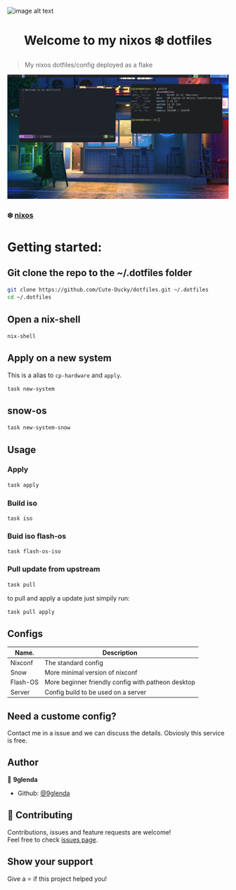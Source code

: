 ![image alt text](https://github.com/Cute-Ducky/dotfiles/blob/main/images/dotfiles.PNG)
<h1 align="center">Welcome to my nixos ❄️ dotfiles </h1>
<p>
</p>

> My nixos dotfiles/config deployed as a flake
<img title="screenshot" alt="rice" src="/images/screenshot1.png">

### ❄️ [nixos](https://nixos.org/)

# Getting started:
## Git clone the repo to the ~/.dotfiles folder
```sh
git clone https://github.com/Cute-Ducky/dotfiles.git ~/.dotfiles
cd ~/.dotfiles
```
## Open a nix-shell
```sh
nix-shell
```
## Apply on a new system
This is a alias to `cp-hardware` and `apply`.
```sh
task new-system
```
## snow-os
```sh
task new-system-snow
```

## Usage

### Apply

```sh
task apply
```

### Build iso
```
task iso
```
### Buid iso flash-os
```
task flash-os-iso
```
### Pull update from upstream
```sh
task pull
```
to pull and apply a update just simpily run:
```sh
task pull apply
```
## Configs

| Name.       | Description |
| ----------- | ----------- |
| Nixconf     | The standard config |
| Snow   | More minimal version of nixconf        |
| Flash-OS | More beginner friendly config with patheon desktop |
| Server | Config build to be used on a server |
## Need a custome config?
Contact me in a issue and we can discuss the details. Obviosly this service is free.
## Author

👤 **9glenda**

* Github: [@9glenda](https://github.com/9glenda)

## 🤝 Contributing

Contributions, issues and feature requests are welcome!<br />Feel free to check [issues page](https://github.com/9glenda/.dotfiles/issues). 

## Show your support

Give a ⭐️ if this project helped you!
